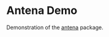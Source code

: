 # Antena Demo

Demonstration of the [antena](https://github/lachrist/antena) package.

<!--
mkdir node_modules
npm install browserify
cd node_modules/
ln -s ../
ln -s ../../../commonjs-playground/ commonjs-playground
ln -s ../../../stdio-gui/ stdio-gui
 -->